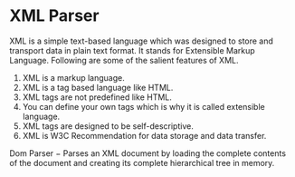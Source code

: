 # XML Parser

XML is a simple text-based language which was designed to store and transport data in plain text format. It stands for Extensible Markup Language.
Following are some of the salient features of XML.

1. XML is a markup language.
2. XML is a tag based language like HTML.
3. XML tags are not predefined like HTML.
4. You can define your own tags which is why it is called extensible language.
5. XML tags are designed to be self-descriptive.
6. XML is W3C Recommendation for data storage and data transfer.

Dom Parser − Parses an XML document by loading the complete contents of the document and creating its complete hierarchical tree in memory.




